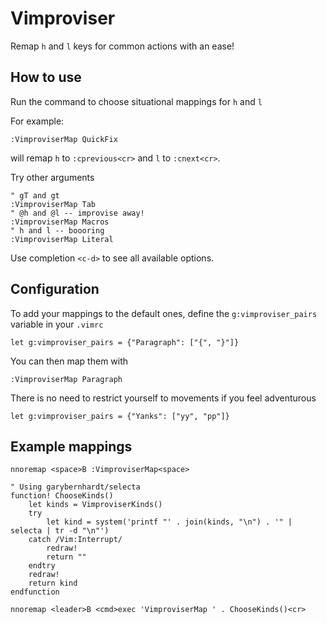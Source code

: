 # Vimproviser

Remap `h` and `l` keys for common actions with an ease!

## How to use

Run the command to choose situational mappings for `h` and `l`

For example:

``` vim
:VimproviserMap QuickFix
```

will remap `h` to `:cprevious<cr>` and `l` to `:cnext<cr>`.

Try other arguments
``` vim
" gT and gt
:VimproviserMap Tab
" @h and @l -- improvise away!
:VimproviserMap Macros
" h and l -- boooring
:VimproviserMap Literal
```

Use completion `<c-d>` to see all available options.

## Configuration

To add your mappings to the default ones,
define the `g:vimproviser_pairs` variable in your `.vimrc`

``` vim
let g:vimproviser_pairs = {"Paragraph": ["{", "}"]}
```

You can then map them with

``` vim
:VimproviserMap Paragraph
```

There is no need to restrict yourself to movements if you feel adventurous

``` vim
let g:vimproviser_pairs = {"Yanks": ["yy", "pp"]}
```

## Example mappings

``` vim
nnoremap <space>B :VimproviserMap<space>
```

``` vim
" Using garybernhardt/selecta
function! ChooseKinds()
    let kinds = VimproviserKinds()
    try
        let kind = system('printf "' . join(kinds, "\n") . '" | selecta | tr -d "\n"')
    catch /Vim:Interrupt/
        redraw!
        return ""
    endtry
    redraw!
    return kind
endfunction

nnoremap <leader>B <cmd>exec 'VimproviserMap ' . ChooseKinds()<cr>
```
